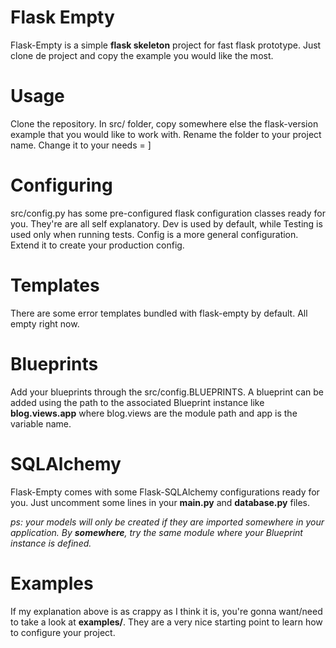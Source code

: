 Flask Empty
===========
Flask-Empty is a simple **flask skeleton** project for fast flask prototype. Just 
clone de project and copy the example you would like the most.

Usage
=====
Clone the repository. In src/ folder, copy somewhere else the flask-version example that you would like
to work with. Rename the folder to your project name. Change it to your needs = ]

Configuring
===========
src/config.py has some pre-configured flask configuration classes ready for you. They're are all self explanatory.
Dev is used by default, while Testing is used only when running tests. Config is a more general configuration.
Extend it to create your production config.

Templates
=========
There are some error templates bundled with flask-empty by default. All empty right now.

Blueprints
==========
Add your blueprints through the src/config.BLUEPRINTS. A blueprint can be added using the path to the
associated Blueprint instance like **blog.views.app** where blog.views are the module path and app is the
variable name.

SQLAlchemy
==========
Flask-Empty comes with some Flask-SQLAlchemy configurations ready for you. Just uncomment some lines in your **main.py**
and **database.py** files.

_ps: your models will only be created if they are imported somewhere in your application. By **somewhere**, try the_
_same module where your Blueprint instance is defined._

Examples
========
If my explanation above is as crappy as I think it is, you're gonna want/need to take a look at **examples/**. They
are a very nice starting point to learn how to configure your project.

